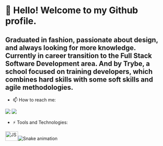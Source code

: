 # 👋 Hello! Welcome to my Github profile.

## Graduated in fashion, passionate about design, and always looking for more knowledge. Currently in career transition to the Full Stack Software Development area. And by Trybe, a school focused on training developers, which combines hard skills with some soft skills and agile methodologies.

- 📫 How to reach me:
<div>
<a href = "mailto:jeferson.contas@gmail.com"><img src="https://img.shields.io/badge/Gmail-D14836?style=for-the-badge&logo=gmail&logoColor=white" target="_blank"></a>
<a href="https://www.linkedin.com/in/jeferson-f-oliveira" target="_blank"><img src="https://img.shields.io/badge/-LinkedIn-%230077B5?style=for-the-badge&logo=linkedin&logoColor=white" target="_blank"></a>   
</div>

- ⚡ Tools and Technologies:
<div style="display: inline flex"><br>
  <img align="center" alt="JS" height="30" width="40" src="https://cdn.jsdelivr.net/gh/devicons/devicon/icons/javascript/javascript-original.svg%22%3E"
  <img align="center" alt="HTML" height="30" width="40" src="https://cdn.jsdelivr.net/gh/devicons/devicon/icons/html5/html5-plain.svg%22%3E"
  <img align="center" alt="CSS" height="30" width="40" src="https://cdn.jsdelivr.net/gh/devicons/devicon/icons/css3/css3-plain.svg%22%3E"
  <img align="center" alt="React" height="30" width="40" src="https://cdn.jsdelivr.net/gh/devicons/devicon/icons/react/react-original.svg%22%3E"
  <img align="center" alt="PY" height="30" width="40" src="https://cdn.jsdelivr.net/gh/devicons/devicon/icons/python/python-original.svg%22%3E"
</div>

![Snake animation](https://github.com/JefersonFOliveira/JefersonFOliveira/blob/output/github-contribution-grid-snake.svg)

<!--
**JefersonFOliveira/JefersonFOliveira** is a ✨ _special_ ✨ repository because its `README.md` (this file) appears on your GitHub profile.

Here are some ideas to get you started:

- 🔭 I’m currently working on ...
- 🌱 I’m currently learning ...
- 👯 I’m looking to collaborate on ...
- 🤔 I’m looking for help with ...
- 💬 Ask me about ...

- 😄 Pronouns: ...
-  Fun fact: ...
-->
